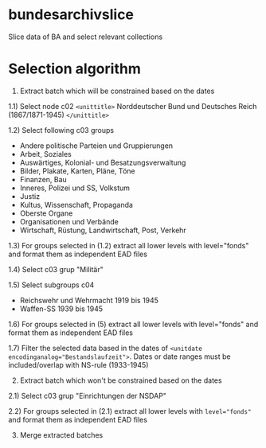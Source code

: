 bundesarchivslice
=================

Slice data of BA and select relevant collections

Selection algorithm
===================

1) Extract batch which will be constrained based on the dates

1.1) Select node c02 ```<unittitle>``` Norddeutscher Bund und Deutsches Reich (1867/1871-1945) ```</unittitle>```

1.2) Select following c03 groups
* Andere politische Parteien und Gruppierungen
* Arbeit, Soziales
* Auswärtiges, Kolonial- und Besatzungsverwaltung
* Bilder, Plakate, Karten, Pläne, Töne
* Finanzen, Bau
* Inneres, Polizei und SS, Volkstum
* Justiz
* Kultus, Wissenschaft, Propaganda
* Oberste Organe
* Organisationen und Verbände
* Wirtschaft, Rüstung, Landwirtschaft, Post, Verkehr

1.3) For groups selected in (1.2) extract all lower levels with level="fonds" and format them as independent EAD files

1.4) Select c03 grup "Militär"

1.5) Select subgroups c04
* Reichswehr und Wehrmacht 1919 bis 1945
* Waffen-SS 1939 bis 1945

1.6) For groups selected in (5) extract all lower levels with level="fonds" and format them as independent EAD files

1.7) Filter the selected data based in the dates of  ```<unitdate encodinganalog="Bestandslaufzeit">```. Dates or date ranges must be included/overlap with NS-rule (1933-1945)

2) Extract batch which won't be constrained based on the dates

2.1) Select c03 grup "Einrichtungen der NSDAP"

2.2) For groups selected in (2.1) extract all lower levels with ```level="fonds"``` and format them as independent EAD files

3) Merge extracted batches
